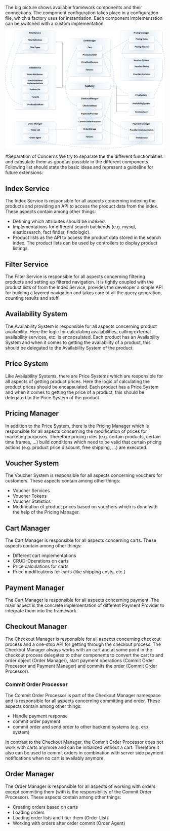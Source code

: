 The big picture shows available framework components and their connections. The component configuration takes place in a configuration file, which a factory uses for instantiation. 
Each component implementation can be switched with a custom implementation. 

![bigpicture](images/bigpicture.png)

#Separation of Concerns
We try to separate the the different functionalities and capsulate them as good as possible in the different components. 
Following list should state the basic ideas and represent a guideline for future extensions: 

## Index Service
The Index Service is responsible for all aspects concerning indexing the products and providing an API to access the product data from the index. 
These aspects contain among other things: 

*   Defining which attributes should be indexed.
*   Implementations for different search backends (e.g. mysql, elasticsearch, fact finder, findologic).
*   Product lists as the API to access the product data stored in the search index. The product lists can be used by controllers to display product listings.


## Filter Service
The Filter Service is responsible for all aspects concerning filtering products and setting up filtered navigation. 
 It is tightly coupled with the product lists of from the Index Service, provides the developer a simple API for building
 a layered navigation and takes care of all the query generation, counting results and stuff.  


## Availability System
The Availability System is responsible for all aspects concerning product availability. Here the logic for calculating availabilities, 
 calling external availability services, etc. is encapsulated. Each product has an Availability System  and when it comes to getting the 
 availability of a product, this should be delegated to the Availability System of the product.  


## Price System
Like Availability Systems, there are Price Systems which are responsible for all aspects of getting product prices. Here the logic of
 calculating the product prices should be encapsulated. Each product has a Price System  and when it comes to getting the 
 price of a product, this should be delegated to the Price System of the product.   


## Pricing Manager
In addition to the Price System, there is the Pricing Manager which is responsible for all aspects concerning the modification of prices 
 for marketing purposes. Therefore pricing rules (e.g. certain products, certain time frames, ...) build conditions which
 need to be valid that certain pricing actions (e.g. product price discount, free shipping, ...) are executed. 


## Voucher System
The Voucher System is responsible for all aspects concerning vouchers for customers. These aspects contain among other things:

* Voucher Services
* Voucher Tokens
* Voucher Statistics
* Modification of product prices based on vouchers which is done with the help of the Pricing Manager. 


## Cart Manager
The Cart Manager is responsible for all aspects concerning carts. These aspects contain among other things:

* Different cart implementations
* CRUD-Operations on carts
* Price calculations for carts 
* Price modifications for carts (like shipping costs, etc.) 


## Payment Manager
The Cart Manager is responsible for all aspects concerning payment. The main aspect is the concrete implementation of
 different Payment Provider to integrate them into the framework. 


## Checkout Manager
The Checkout Manager is responsible for all aspects concerning checkout process and a one-stop API for getting through the checkout process.
 The Checkout Manager always works with an cart and at some point in the checkout process delegates to other components to 
 convert the cart to and order object (Order Manager), start payment operations (Commit Order Processor and Payment Manager) 
 and commits the order (Commit Order Processor). 

### Commit Order Processor
The Commit Order Processor is part of the Checkout Manager namespace and is responsible for all aspects concerning committing and order. 
These aspects contain among other things:

* Handle payment response
* commit order payment
* commit order and send order to other backend systems (e.g. erp system) 

In contrast to the Checkout Manager, the Commit Order Processor does not work with carts anymore and can be initialized without a cart. 
Therefore it also can be used to commit orders in combination with server side payment notifications when no cart is availably anymore. 


## Order Manager 
The Order Manager is responsible for all aspects of working with orders except commiting them (with is the responsibility of the Commit
 Order Processor). These aspects contain among other things:
 
* Creating orders based on carts
* Loading orders 
* Loading order lists and filter them (Order List)
* Working with orders after order commit (Order Agent) 